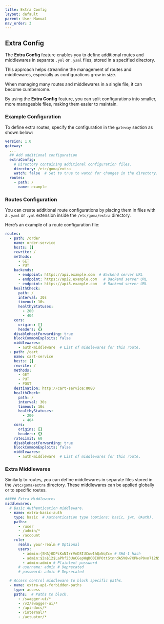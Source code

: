 ```yaml
---
title: Extra Config
layout: default
parent: User Manual
nav_order: 3
---
```



## Extra Config

The **Extra Config** feature enables you to define additional routes and middlewares in separate `.yml` or `.yaml` files, stored in a specified directory.

This approach helps streamline the management of routes and middlewares, especially as configurations grow in size.

When managing many routes and middlewares in a single file, it can become cumbersome.

By using the **Extra Config** feature, you can split configurations into smaller, more manageable files, making them easier to maintain.

### Example Configuration

To define extra routes, specify the configuration in the `gateway` section as shown below:

```yaml
version: 1.0
gateway:
  ...
  ## Add additional configuration
  extraConfig:
    # Directory containing additional configuration files.
    directory: /etc/goma/extra
    watch: false  # Set to true to watch for changes in the directory.
  routes:
    - path: /
      name: example
```
### Routes Configuration

You can create additional route configurations by placing them in files with a `.yaml` or `.yml` extension inside the `/etc/goma/extra` directory. 

Here’s an example of a route configuration file:

```yaml
routes:
  - path: /order
    name: order-service
    hosts: []
    rewrite: /
    methods:
      - GET
      - PUT
    backends:
      - endpoint: https://api.example.com  # Backend server URL
      - endpoint: https://api2.example.com   # Backend server URL
      - endpoint: https://api3.example.com   # Backend server URL
    healthCheck:
      path: /
      interval: 30s
      timeout: 10s
      healthyStatuses:
        - 200
        - 404
    cors:
      origins: []
      headers: {}
    disableHostForwarding: true
    blockCommonExploits: false
    middlewares:
      - auth-middleware  # List of middlewares for this route.
  - path: /cart
    name: cart-service
    hosts: []
    rewrite: /
    methods:
      - GET
      - PUT
      - POST
    destination: http://cart-service:8080
    healthCheck:
      path: /
      interval: 30s
      timeout: 10s
      healthyStatuses:
        - 200
        - 404
    cors:
      origins: []
      headers: {}
    rateLimit: 60
    disableHostForwarding: true
    blockCommonExploits: false
    middlewares:
      - auth-middleware  # List of middlewares for this route.
```
### Extra Middlewares

Similarly to routes, you can define middlewares in separate files stored in the `/etc/goma/extra` directory. 
These middlewares can be applied globally or to specific routes.

```yaml
##### Extra Middlewares
middlewares:
  # Basic Authentication middleware.
  - name: extra-basic-auth
    type: basic  # Authentication type (options: basic, jwt, OAuth).
    paths:
      - /user
      - /admin/*
      - /account
    rule:
      realm: your-realm # Optional
      users:
        - admin:{SHA}0DPiKuNIrrVmD8IUCuw1hQxNqZc= # SHA-1 hash
        - admin:$2a$12$LaPhf23UoCGepWqDO0IUPOttStnndA5V8w7XPNeP0vn712N5Uyali # bcrypt hash
        - admin:admin # Plaintext password
      # username: admin # Deprecated
      # password: admin # Deprecated

  # Access control middleware to block specific paths.
  - name: extra-api-forbidden-paths
    type: access
    paths:  # Paths to block.
      - /swagger-ui/*
      - /v2/swagger-ui/*
      - /api-docs/*
      - /internal/*
      - /actuator/*
```


